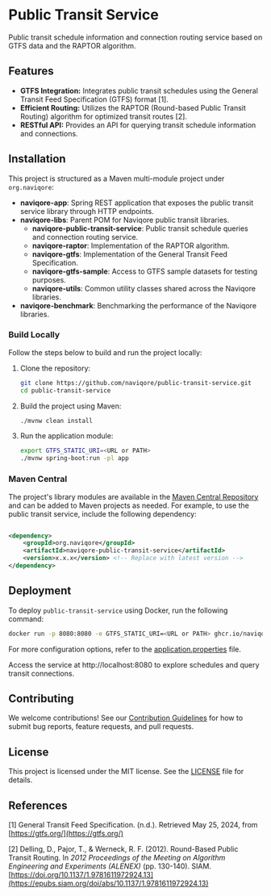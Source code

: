 # Public Transit Service

Public transit schedule information and connection routing service based on GTFS data and the RAPTOR algorithm.

## Features

- **GTFS Integration:** Integrates public transit schedules using the General Transit Feed Specification (GTFS)
  format [1].
- **Efficient Routing:** Utilizes the RAPTOR (Round-based Public Transit Routing) algorithm for optimized transit
  routes [2].
- **RESTful API:** Provides an API for querying transit schedule information and connections.

## Installation

This project is structured as a Maven multi-module project under `org.naviqore`:

- **naviqore-app**: Spring REST application that exposes the public transit service library through HTTP endpoints.
- **naviqore-libs**: Parent POM for Naviqore public transit libraries.
    - **naviqore-public-transit-service**: Public transit schedule queries and connection routing service.
    - **naviqore-raptor**: Implementation of the RAPTOR algorithm.
    - **naviqore-gtfs**: Implementation of the General Transit Feed Specification.
    - **naviqore-gtfs-sample**: Access to GTFS sample datasets for testing purposes.
    - **naviqore-utils**: Common utility classes shared across the Naviqore libraries.
- **naviqore-benchmark**: Benchmarking the performance of the Naviqore libraries.

### Build Locally

Follow the steps below to build and run the project locally:

1. Clone the repository:
   ```bash
   git clone https://github.com/naviqore/public-transit-service.git
   cd public-transit-service
   ```

2. Build the project using Maven:

   ```bash
   ./mvnw clean install
   ```

3. Run the application module:

   ```bash
   export GTFS_STATIC_URI=<URL or PATH>
   ./mvnw spring-boot:run -pl app
   ```

### Maven Central

The project's library modules are available in
the [Maven Central Repository](https://central.sonatype.com/namespace/org.naviqore) and can be added to Maven projects
as needed. For example, to use the public transit service, include the following dependency:

```xml

<dependency>
    <groupId>org.naviqore</groupId>
    <artifactId>naviqore-public-transit-service</artifactId>
    <version>x.x.x</version> <!-- Replace with latest version -->
</dependency>
```

## Deployment

To deploy `public-transit-service` using Docker, run the following command:

```bash
docker run -p 8080:8080 -e GTFS_STATIC_URI=<URL or PATH> ghcr.io/naviqore/public-transit-service:latest
```

For more configuration options, refer to
the [application.properties](app/src/main/resources/application.properties) file.

Access the service at http://localhost:8080 to explore schedules and query transit connections.

## Contributing

We welcome contributions! See our [Contribution Guidelines](CONTRIBUTING.md) for how to submit bug reports, feature
requests, and pull requests.

## License

This project is licensed under the MIT license. See the [LICENSE](LICENSE) file for details.

## References

[1] General Transit Feed Specification. (n.d.). Retrieved May 25, 2024, from [https://gtfs.org/](https://gtfs.org/)

[2] Delling, D., Pajor, T., & Werneck, R. F. (2012). Round-Based Public Transit Routing. In *2012 Proceedings of the
Meeting on Algorithm Engineering and Experiments (ALENEX)* (pp. 130-140).
SIAM. [https://doi.org/10.1137/1.9781611972924.13](https://epubs.siam.org/doi/abs/10.1137/1.9781611972924.13)
